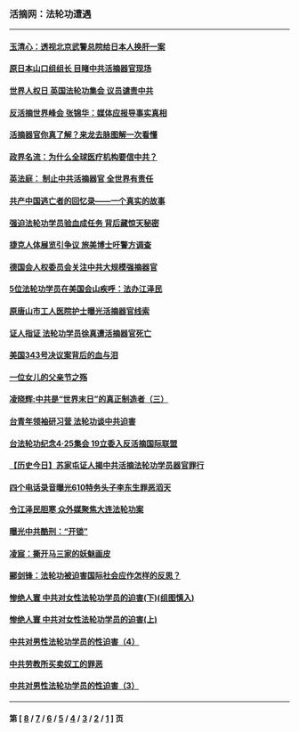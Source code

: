 ### 活摘网：法轮功遭遇
---
#### [玉清心：透视北京武警总院给日本人换肝一案](../../pages/nf5881/n13771978.md?12090430) 
#### [原日本山口组组长 目睹中共活摘器官现场](../../pages/nf5881/n13767360.md?12090430) 
#### [世界人权日 英国法轮功集会 议员谴责中共](../../pages/nf5881/n13431763.md?12090430) 
#### [反活摘世界峰会 张锦华：媒体应报导事实真相](../../pages/nf5881/n13278502.md?12090430) 
#### [活摘器官你真了解？来龙去脉图解一次看懂](../../pages/nf5881/n13013820.md?12090430) 
#### [政界名流：为什么全球医疗机构要信中共？](../../pages/nf5881/n11945479.md?12090430) 
#### [英法庭： 制止中共活摘器官 全世界有责任](../../pages/nf5881/n11330691.md?12090430) 
#### [共产中国逃亡者的回忆录——一个真实的故事](../../pages/nf5881/n10918649.md?12090430) 
#### [强迫法轮功学员验血成任务 背后藏惊天秘密](../../pages/nf5881/n4252384.md?12090430) 
#### [捷克人体展览引争议 旅美博士吁警方调查](../../pages/nf5881/n9429187.md?12090430) 
#### [德国会人权委员会关注中共大规模强摘器官](../../pages/nf5881/n8418950.md?12090430) 
#### [5位法轮功学员在美国会山疾呼：法办江泽民](../../pages/nf5881/n8101519.md?12090430) 
#### [原唐山市工人医院护士曝光活摘器官线索](../../pages/nf5881/n8076384.md?12090430) 
#### [证人指证 法轮功学员徐真遭活摘器官死亡](../../pages/nf5881/n8042467.md?12090430) 
#### [美国343号决议案背后的血与泪](../../pages/nf5881/n8020684.md?12090430) 
#### [一位女儿的父亲节之殇](../../pages/nf5881/n8014122.md?12090430) 
#### [凌晓辉:中共是“世界末日”的真正制造者（三）](../../pages/nf5881/n4210333.md?12090430) 
#### [台青年领袖研习营 法轮功谈中共迫害](../../pages/nf5881/n4141857.md?12090430) 
#### [台法轮功纪念4‧25集会 19立委入反活摘国际联盟](../../pages/nf5881/n4141821.md?12090430) 
#### [【历史今日】苏家屯证人揭中共活摘法轮功学员器官罪行](../../pages/nf5881/n4135912.md?12090430) 
#### [四个电话录音曝光610特务头子李东生罪恶滔天](../../pages/nf5881/n4040060.md?12090430) 
#### [令江泽民胆寒 众外媒聚焦大连法轮功案](../../pages/nf5881/n3932671.md?12090430) 
#### [曝光中共酷刑：“开锁”](../../pages/nf5881/n3889373.md?12090430) 
#### [凌宸：撕开马三家的妖魅画皮](../../pages/nf5881/n3849369.md?12090430) 
#### [郦剑锋：法轮功被迫害国际社会应作怎样的反思？](../../pages/nf5881/n3824560.md?12090430) 
#### [惨绝人寰 中共对女性法轮功学员的迫害(下)(组图慎入)](../../pages/nf5881/n3816285.md?12090430) 
#### [惨绝人寰 中共对女性法轮功学员的迫害(上)](../../pages/nf5881/n3815374.md?12090430) 
#### [中共对男性法轮功学员的性迫害（4）](../../pages/nf5881/n3769144.md?12090430) 
#### [中共劳教所买卖奴工的罪恶](../../pages/nf5881/n3769378.md?12090430) 
#### [中共对男性法轮功学员的性迫害（3）](../../pages/nf5881/n3768231.md?12090430) 

---
#### 第 [ [8](./8.md?12090430) / [7](./7.md?12090430) / [6](./6.md?12090430) / [5](./5.md?12090430) / [4](./4.md?12090430) / [3](./3.md?12090430) / [2](./2.md?12090430) / [1](./1.md?12090430) ] 页
